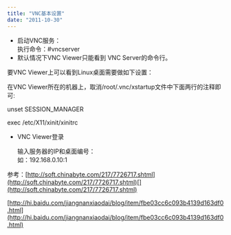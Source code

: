 ```yaml
---
title: "VNC基本设置"
date: "2011-10-30"
---
```


- 启动VNC服务：  
    执行命令：#vncserver 
- 默认情况下VNC Viewer只能看到 VNC Server的命令行。

 要VNC Viewer上可以看到Linux桌面需要做如下设置：

 在VNC Viewer所在的机器上，取消/root/.vnc/xstartup文件中下面两行的注释即可:

 unset SESSION\_MANAGER

 exec /etc/X11/xinit/xinitrc

- VNC Viewer登录
    
    输入服务器的IP和桌面编号：   
    如：192.168.0.10:1 
    

参考：[](http://soft.chinabyte.com/217/7726717.shtml)[http://soft.chinabyte.com/217/7726717.shtml](http://soft.chinabyte.com/217/7726717.shtml)[](http://soft.chinabyte.com/217/7726717.shtml)

[http://hi.baidu.com/jiangnanxiaodai/blog/item/fbe03cc6c093b4139d163df0.html](http://hi.baidu.com/jiangnanxiaodai/blog/item/fbe03cc6c093b4139d163df0.html)
